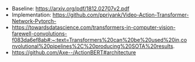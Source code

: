 * Baseline: https://arxiv.org/pdf/1812.02707v2.pdf
* Implementation: https://github.com/ppriyank/Video-Action-Transformer-Network-Pytorch-
* https://towardsdatascience.com/transformers-in-computer-vision-farewell-convolutions-f083da6ef8ab#:~:text=Transformers%20can%20be%20used%20in,convolutional%20pipelines%2C%20producing%20SOTA%20results.
* https://github.com/Axe--/ActionBERT#architecture
